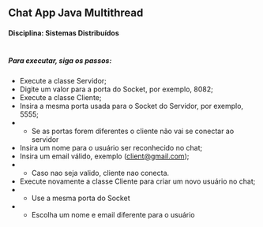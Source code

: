 ## Chat App Java Multithread
#### Disciplina: Sistemas Distribuídos
#  
##### Para executar, siga os passos:
- Execute a classe Servidor;
- Digite um valor para a porta do Socket, por exemplo, 8082;
- Execute a classe Cliente;
- Insira a mesma porta usada para o Socket do Servidor, por exemplo, 5555;
- - Se as portas forem diferentes o cliente não vai se conectar ao servidor
- Insira um nome para o usuário ser reconhecido no chat;
- Insira um email válido, exemplo (client@gmail.com);
- - Caso nao seja valido, cliente nao conecta.
- Execute novamente a classe Cliente para criar um novo usuário no chat;
- - Use a mesma porta do Socket
- - Escolha um nome e email diferente para o usuário
